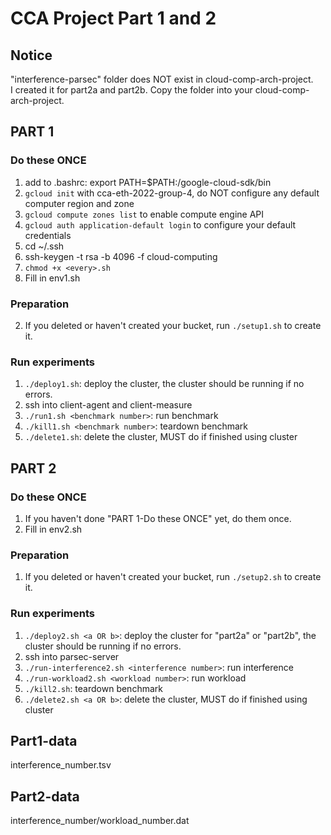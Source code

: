 # CCA Project Part 1 and 2

## Notice
"interference-parsec" folder does NOT exist in cloud-comp-arch-project.\
I created it for part2a and part2b. Copy the folder into your cloud-comp-arch-project.

## PART 1

### Do these ONCE
1. add to .bashrc: export PATH=$PATH:<your-path>/google-cloud-sdk/bin
2. `gcloud init` with cca-eth-2022-group-4, do NOT configure any default computer region and zone
3. `gcloud compute zones list` to enable compute engine API
4. `gcloud auth application-default login` to configure your default credentials
5. cd ~/.ssh
6. ssh-keygen -t rsa -b 4096 -f cloud-computing
7. `chmod +x <every>.sh`
8. Fill in env1.sh

### Preparation

2. If you deleted or haven't created your bucket, run `./setup1.sh` to create it.

### Run experiments
1. `./deploy1.sh`: deploy the cluster, the cluster should be running if no errors.
2. ssh into client-agent and client-measure
3. `./run1.sh <benchmark number>`: run benchmark
4. `./kill1.sh <benchmark number>`: teardown benchmark
5. `./delete1.sh`: delete the cluster, MUST do if finished using cluster

## PART 2

### Do these ONCE
1. If you haven't done "PART 1-Do these ONCE" yet, do them once.
2. Fill in env2.sh

### Preparation
1. If you deleted or haven't created your bucket, run `./setup2.sh` to create it.

### Run experiments
1. `./deploy2.sh <a OR b>`: deploy the cluster for "part2a" or "part2b", the cluster should be running if no errors.
2. ssh into parsec-server
3. `./run-interference2.sh <interference number>`: run interference
4. `./run-workload2.sh <workload number>`: run workload
5. `./kill2.sh`: teardown benchmark
6. `./delete2.sh <a OR b>`: delete the cluster, MUST do if finished using cluster


## Part1-data
interference_number.tsv

## Part2-data
interference_number/workload_number.dat
